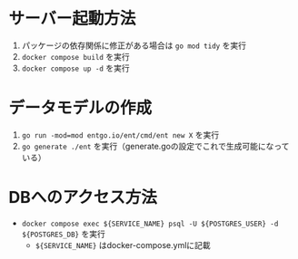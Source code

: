# サーバー起動方法
1. パッケージの依存関係に修正がある場合は `go mod tidy` を実行
2. `docker compose build` を実行
3. `docker compose up -d` を実行

# データモデルの作成
1. `go run -mod=mod entgo.io/ent/cmd/ent new X` を実行
2. `go generate ./ent` を実行（generate.goの設定でこれで生成可能になっている）

# DBへのアクセス方法
- `docker compose exec ${SERVICE_NAME} psql -U ${POSTGRES_USER} -d ${POSTGRES_DB}` を実行
  - `${SERVICE_NAME}` はdocker-compose.ymlに記載